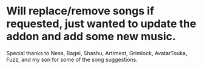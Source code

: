 # Will replace/remove songs if requested, just wanted to update the addon and add some new music. 

Special thanks to Ness, Bagel, Shashu, Artimest, Grimlock, AvatarTouka, Fuzz, and my son for some of the song suggestions.
